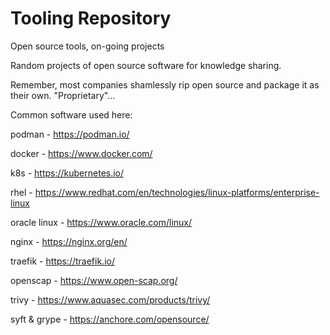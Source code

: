 # Tooling Repository

Open source tools, on-going projects

Random projects of open source software for knowledge sharing.

Remember, most companies shamlessly rip open source and package it as their own.  "Proprietary"...

Common software used here:

podman - https://podman.io/

docker - https://www.docker.com/

k8s - https://kubernetes.io/

rhel - https://www.redhat.com/en/technologies/linux-platforms/enterprise-linux

oracle linux - https://www.oracle.com/linux/

nginx - https://nginx.org/en/

traefik - https://traefik.io/

openscap - https://www.open-scap.org/

trivy - https://www.aquasec.com/products/trivy/

syft & grype - https://anchore.com/opensource/
